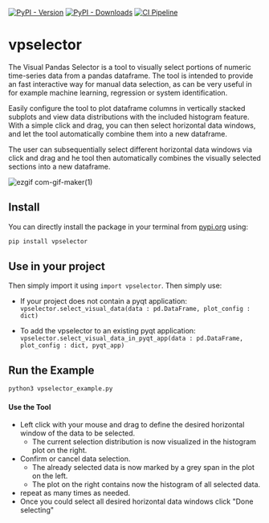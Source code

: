 
[![PyPI - Version](https://badge.fury.io/py/vpselector.svg)](https://pypi.org/project/vpselector/)
[![PyPI - Downloads](https://img.shields.io/pypi/dm/vpselector)](https://pypi.org/project/vpselector/)
[![CI Pipeline](https://github.com/manumerous/vpselector/actions/workflows/check_style.yaml/badge.svg)](https://github.com/manumerous/vpselector/actions/workflows/check_style.yaml)

# vpselector

The Visual Pandas Selector is a tool to visually select portions of numeric time-series data from a pandas dataframe. The tool is intended to provide an fast interactive way for manual data selection, as can be very useful in for example machine learning, regression or system identification.

Easily configure the tool to plot dataframe columns in vertically stacked subplots and view data distributions with the included histogram feature. With a simple click and drag, you can then select horizontal data windows, and let the tool automatically combine them into a new dataframe.

The user can subsequentially select different horizontal data windows via click and drag and he tool then automatically combines the visually selected sections into a new dataframe.

![ezgif com-gif-maker(1)](https://github.com/manumerous/visual-pandas-curator/assets/18735094/b5ebbb99-d2f7-4901-b101-cbeed6c230aa)


## Install

You can directly install the package in your terminal from [pypi.org](https://pypi.org/project/vpselector/) using:

```bash
pip install vpselector
```

## Use in your project

Then simply import it using `import vpselector`. Then simply use:

- If your project does not contain a pyqt application: `vpselector.select_visual_data(data : pd.DataFrame, plot_config : dict)` 

- To add the vpselector to an existing pyqt application: `vpselector.select_visual_data_in_pyqt_app(data : pd.DataFrame, plot_config : dict, pyqt_app)` 


## Run the Example 

```bash
python3 vpselector_example.py
```

#### Use the Tool

- Left click with your mouse and drag to define the desired horizontal window of the data to be selected.
  - The current selection distribution is now visualized in the histogram plot on the right.
- Confirm or cancel data selection.
  - The already selected data is now marked by a grey span in the plot on the left.
  - The plot on the right contains now the histogram of all selected data.
- repeat as many times as needed.
- Once you could select all desired horizontal data windows click "Done selecting"
